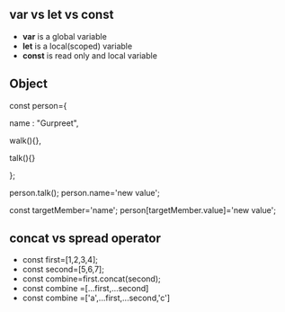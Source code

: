 ## var vs let vs  const
* **var** is a global variable
* **let** is a local(scoped) variable
* **const** is read only and local variable


## Object
const person={

name : "Gurpreet",

walk(){},

talk(){}

};

person.talk();
person.name='new value';

const targetMember='name';
person[targetMember.value]='new value';


## concat vs spread operator
* const first=[1,2,3,4];
* const second=[5,6,7];
* const combine=first.concat(second);   
* const combine =[...first,...second]
* const combine =['a',...first,...second,'c']

